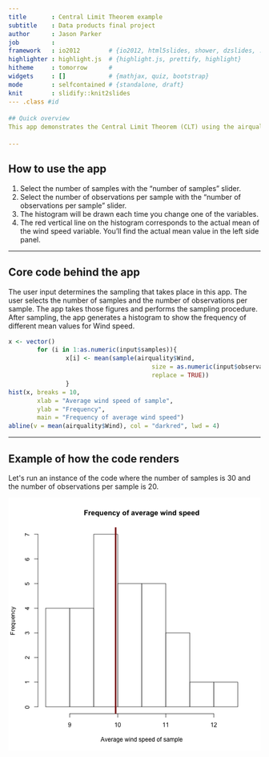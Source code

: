 ```yaml
---
title       : Central Limit Theorem example
subtitle    : Data products final project
author      : Jason Parker
job         : 
framework   : io2012        # {io2012, html5slides, shower, dzslides, ...}
highlighter : highlight.js  # {highlight.js, prettify, highlight}
hitheme     : tomorrow      # 
widgets     : []            # {mathjax, quiz, bootstrap}
mode        : selfcontained # {standalone, draft}
knit        : slidify::knit2slides
--- .class #id 

## Quick overview
This app demonstrates the Central Limit Theorem (CLT) using the airquality data set. The app shows that as you increase the number of samples and/or the number of observations per samples, a histogram of the means will center around the theoretical mean of the variable.

---
```


## How to use the app
1. Select the number of samples with the “number of samples” slider.
2. Select the number of observations per sample with the “number of observations per sample” slider.
3. The histogram will be drawn each time you change one of the variables.
4. The red vertical line on the histogram corresponds to the actual mean of the wind speed variable. You’ll find the actual mean value in the left side panel.

---

## Core code behind the app
The user input determines the sampling that takes place in this app. The user selects the number of samples and the number of observations per sample. The app takes those figures and performs the sampling procedure. After sampling, the app generates a histogram to show the frequency of different mean values for Wind speed.

```r
x <- vector()
        for (i in 1:as.numeric(input$samples)){
                x[i] <- mean(sample(airquality$Wind, 
                                        size = as.numeric(input$observations),
                                        replace = TRUE))
                }
hist(x, breaks = 10,
        xlab = "Average wind speed of sample",
        ylab = "Frequency",
        main = "Frequency of average wind speed")
abline(v = mean(airquality$Wind), col = "darkred", lwd = 4)
```

---

## Example of how the code renders
Let's run an instance of the code where the number of samples is 30 and the number of observations per sample is 20.

![plot of chunk unnamed-chunk-2](assets/fig/unnamed-chunk-2-1.png) 


